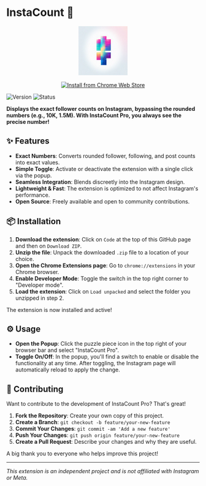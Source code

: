 # InstaCount 🚀
<p align="center">
  <img src="icon-128.png" alt="InstaCount Logo" width="128" height="128">
</p>
<p align="center">
  <a href="https://chromewebstore.google.com/detail/aohnabmmndfipaaphlimibbkdpgkpbcm?utm_source=item-share-cb" target="_blank">
    <img src="https://img.shields.io/badge/Install%20from%20Chrome%20Web%20Store-blue?logo=google-chrome&logoColor=white&style=for-the-badge" alt="Install from Chrome Web Store"/>
  </a>
</p>

![Version](https://img.shields.io/badge/version-1.0.1-blue.svg) ![Status](https://img.shields.io/badge/status-active-brightgreen.svg)

**Displays the exact follower counts on Instagram, bypassing the rounded numbers (e.g., 10K, 1.5M). With InstaCount Pro, you always see the precise number!**

## ✨ Features

- **Exact Numbers**: Converts rounded follower, following, and post counts into exact values.
- **Simple Toggle**: Activate or deactivate the extension with a single click via the popup.
- **Seamless Integration**: Blends discreetly into the Instagram design.
- **Lightweight & Fast**: The extension is optimized to not affect Instagram's performance.
- **Open Source**: Freely available and open to community contributions.

## 📦 Installation

1.  **Download the extension**: Click on `Code` at the top of this GitHub page and then on `Download ZIP`.
2.  **Unzip the file**: Unpack the downloaded `.zip` file to a location of your choice.
3.  **Open the Chrome Extensions page**: Go to `chrome://extensions` in your Chrome browser.
4.  **Enable Developer Mode**: Toggle the switch in the top right corner to "Developer mode".
5.  **Load the extension**: Click on `Load unpacked` and select the folder you unzipped in step 2.

The extension is now installed and active!

## ⚙️ Usage

- **Open the Popup**: Click the puzzle piece icon in the top right of your browser bar and select "InstaCount Pro".
- **Toggle On/Off**: In the popup, you'll find a switch to enable or disable the functionality at any time. After toggling, the Instagram page will automatically reload to apply the change.

## 🤝 Contributing

Want to contribute to the development of InstaCount Pro? That's great!

1.  **Fork the Repository**: Create your own copy of this project.
2.  **Create a Branch**: `git checkout -b feature/your-new-feature`
3.  **Commit Your Changes**: `git commit -am 'Add a new feature'`
4.  **Push Your Changes**: `git push origin feature/your-new-feature`
5.  **Create a Pull Request**: Describe your changes and why they are useful.

A big thank you to everyone who helps improve this project!

---

*This extension is an independent project and is not affiliated with Instagram or Meta.* 
